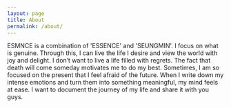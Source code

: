 ```yaml
---
layout: page
title: About
permalink: /about/
---
```


ESMNCE is a combination of 'ESSENCE' and 'SEUNGMIN'. I focus on what is genuine. Through this, I can live the life I desire and view the world with joy and delight. I don’t want to live a life filled with regrets. The fact that death will come someday motivates me to do my best. Sometimes, I am so focused on the present that I feel afraid of the future. When I write down my intense emotions and turn them into something meaningful, my mind feels at ease. I want to document the journey of my life and share it with you guys.
